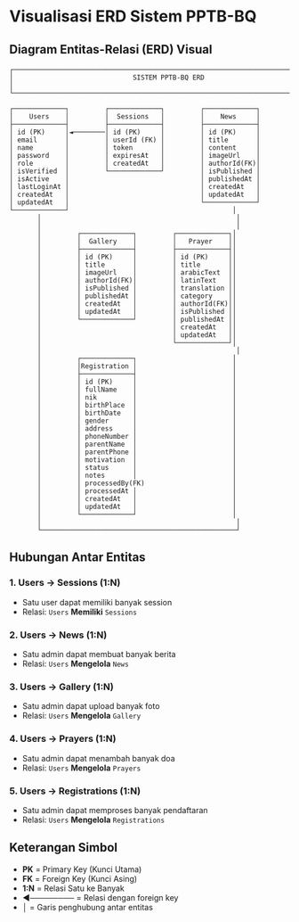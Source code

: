 # Visualisasi ERD Sistem PPTB-BQ

## Diagram Entitas-Relasi (ERD) Visual

```
┌─────────────────────────────────────────────────────────────────────────────────────┐
│                              SISTEM PPTB-BQ ERD                                    │
└─────────────────────────────────────────────────────────────────────────────────────┘

┌─────────────┐         ┌─────────────┐         ┌─────────────┐
│    Users    │         │  Sessions   │         │    News     │
├─────────────┤         ├─────────────┤         ├─────────────┤
│ id (PK)     │◄────────│ id (PK)     │         │ id (PK)     │
│ email       │         │ userId (FK) │         │ title       │
│ name        │         │ token       │         │ content     │
│ password    │         │ expiresAt   │         │ imageUrl    │
│ role        │         │ createdAt   │         │ authorId(FK)│
│ isVerified  │         └─────────────┘         │ isPublished │
│ isActive    │                                 │ publishedAt │
│ lastLoginAt │                                 │ createdAt   │
│ createdAt   │                                 │ updatedAt   │
│ updatedAt   │                                 └─────────────┘
└─────────────┘                                         │
       │                                                 │
       │                                                 │
       │         ┌─────────────┐         ┌─────────────┐│
       │         │  Gallery    │         │   Prayer    ││
       │         ├─────────────┤         ├─────────────┤│
       │         │ id (PK)     │         │ id (PK)     ││
       │         │ title       │         │ title       ││
       │         │ imageUrl    │         │ arabicText  ││
       │         │ authorId(FK)│         │ latinText   ││
       │         │ isPublished │         │ translation ││
       │         │ publishedAt │         │ category    ││
       │         │ createdAt   │         │ authorId(FK)││
       │         │ updatedAt   │         │ isPublished ││
       │         └─────────────┘         │ publishedAt ││
       │                                 │ createdAt   ││
       │                                 │ updatedAt   ││
       │                                 └─────────────┘│
       │                                                 │
       │         ┌─────────────┐                        │
       │         │Registration │                        │
       │         ├─────────────┤                        │
       │         │ id (PK)     │                        │
       │         │ fullName    │                        │
       │         │ nik         │                        │
       │         │ birthPlace  │                        │
       │         │ birthDate   │                        │
       │         │ gender      │                        │
       │         │ address     │                        │
       │         │ phoneNumber │                        │
       │         │ parentName  │                        │
       │         │ parentPhone │                        │
       │         │ motivation  │                        │
       │         │ status      │                        │
       │         │ notes       │                        │
       │         │ processedBy(FK)                      │
       │         │ processedAt │                        │
       │         │ createdAt   │                        │
       │         │ updatedAt   │                        │
       │         └─────────────┘                        │
       │                                                 │
       └─────────────────────────────────────────────────┘
```

## Hubungan Antar Entitas

### 1. **Users → Sessions** (1:N)

- Satu user dapat memiliki banyak session
- Relasi: `Users` **Memiliki** `Sessions`

### 2. **Users → News** (1:N)

- Satu admin dapat membuat banyak berita
- Relasi: `Users` **Mengelola** `News`

### 3. **Users → Gallery** (1:N)

- Satu admin dapat upload banyak foto
- Relasi: `Users` **Mengelola** `Gallery`

### 4. **Users → Prayers** (1:N)

- Satu admin dapat menambah banyak doa
- Relasi: `Users` **Mengelola** `Prayers`

### 5. **Users → Registrations** (1:N)

- Satu admin dapat memproses banyak pendaftaran
- Relasi: `Users` **Mengelola** `Registrations`

## Keterangan Simbol

- **PK** = Primary Key (Kunci Utama)
- **FK** = Foreign Key (Kunci Asing)
- **1:N** = Relasi Satu ke Banyak
- **◄────────** = Relasi dengan foreign key
- **│** = Garis penghubung antar entitas
